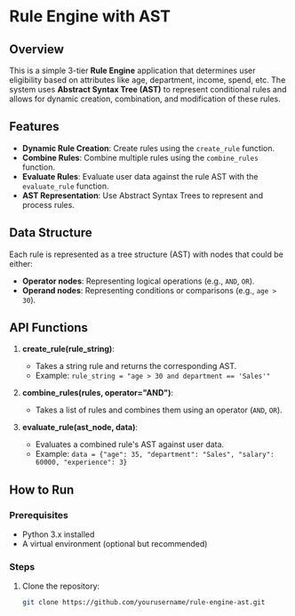 # Rule Engine with AST

## Overview

This is a simple 3-tier **Rule Engine** application that determines user eligibility based on attributes like age, department, income, spend, etc. The system uses **Abstract Syntax Tree (AST)** to represent conditional rules and allows for dynamic creation, combination, and modification of these rules.

## Features

- **Dynamic Rule Creation**: Create rules using the `create_rule` function.
- **Combine Rules**: Combine multiple rules using the `combine_rules` function.
- **Evaluate Rules**: Evaluate user data against the rule AST with the `evaluate_rule` function.
- **AST Representation**: Use Abstract Syntax Trees to represent and process rules.

## Data Structure

Each rule is represented as a tree structure (AST) with nodes that could be either:
- **Operator nodes**: Representing logical operations (e.g., `AND`, `OR`).
- **Operand nodes**: Representing conditions or comparisons (e.g., `age > 30`).

## API Functions

1. **create_rule(rule_string)**: 
   - Takes a string rule and returns the corresponding AST.
   - Example: `rule_string = "age > 30 and department == 'Sales'"`

2. **combine_rules(rules, operator="AND")**: 
   - Takes a list of rules and combines them using an operator (`AND`, `OR`).
   
3. **evaluate_rule(ast_node, data)**: 
   - Evaluates a combined rule's AST against user data. 
   - Example: `data = {"age": 35, "department": "Sales", "salary": 60000, "experience": 3}`

## How to Run

### Prerequisites

- Python 3.x installed
- A virtual environment (optional but recommended)

### Steps

1. Clone the repository:

   ```bash
   git clone https://github.com/yourusername/rule-engine-ast.git

